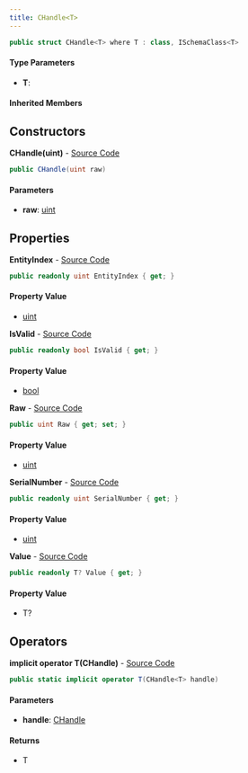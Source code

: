 ```yaml
---
title: CHandle<T>
---
```


```csharp
public struct CHandle<T> where T : class, ISchemaClass<T>
```

#### Type Parameters

- **T**: 

#### Inherited Members

## Constructors

**CHandle(uint)** - [Source Code](https://github.com/swiftly-solution/swiftlys2/blob/main/managed/src/SwiftlyS2.Shared/Natives/Structs/CHandle.cs#L17)

```csharp
public CHandle(uint raw)
```

#### Parameters

- **raw**: [uint](https://learn.microsoft.com/dotnet/api/system.uint32)

## Properties

**EntityIndex** - [Source Code](https://github.com/swiftly-solution/swiftlys2/blob/main/managed/src/SwiftlyS2.Shared/Natives/Structs/CHandle.cs#L32)

```csharp
public readonly uint EntityIndex { get; }
```

#### Property Value

- [uint](https://learn.microsoft.com/dotnet/api/system.uint32)

**IsValid** - [Source Code](https://github.com/swiftly-solution/swiftlys2/blob/main/managed/src/SwiftlyS2.Shared/Natives/Structs/CHandle.cs#L36)

```csharp
public readonly bool IsValid { get; }
```

#### Property Value

- [bool](https://learn.microsoft.com/dotnet/api/system.boolean)

**Raw** - [Source Code](https://github.com/swiftly-solution/swiftlys2/blob/main/managed/src/SwiftlyS2.Shared/Natives/Structs/CHandle.cs#L12)

```csharp
public uint Raw { get; set; }
```

#### Property Value

- [uint](https://learn.microsoft.com/dotnet/api/system.uint32)

**SerialNumber** - [Source Code](https://github.com/swiftly-solution/swiftlys2/blob/main/managed/src/SwiftlyS2.Shared/Natives/Structs/CHandle.cs#L34)

```csharp
public readonly uint SerialNumber { get; }
```

#### Property Value

- [uint](https://learn.microsoft.com/dotnet/api/system.uint32)

**Value** - [Source Code](https://github.com/swiftly-solution/swiftlys2/blob/main/managed/src/SwiftlyS2.Shared/Natives/Structs/CHandle.cs#L21)

```csharp
public readonly T? Value { get; }
```

#### Property Value

- T?

## Operators

**implicit operator T(CHandle<T>)** - [Source Code](https://github.com/swiftly-solution/swiftlys2/blob/main/managed/src/SwiftlyS2.Shared/Natives/Structs/CHandle.cs#L39)

```csharp
public static implicit operator T(CHandle<T> handle)
```

#### Parameters

- **handle**: [CHandle](/docs/api/shared/natives/chandle-1)<T>

#### Returns

- T

